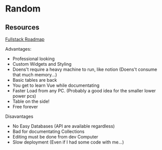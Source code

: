 # Random


## Resources
[Fullstack Roadmap](https://github.com/donnemartin/system-design-primer)

Advantages:
- Professional looking
- Custom Widgets and Styling
- Doens't require a heavy machine to run, like notion (Doens't consume that much memory...)
- Basic tables are back 
- You get to learn Vue while documentating 
- Faster Load from any PC. (Probably a good idea for the smaller lower power pcs)
- Table on the side!
- Free forever

Disavantages
- No Easy Databases (API are available regardless)
- Bad for documentating Collections 
- Editing must be done from dev Computer
- Slow deployment (Even if I had some code with me...)